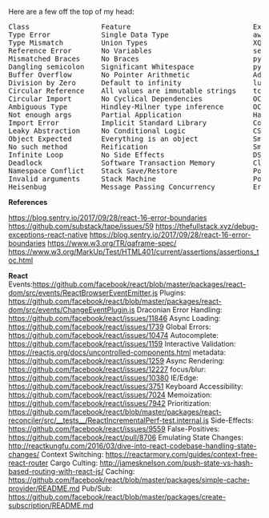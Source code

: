 Here are a few off the top of my head:

<pre>
Class                 Feature                             Example
Type Error            Single Data Type                    awk
Type Mismatch         Union Types                         XQuery
Reference Error       No Variables                        sed
Mismatched Braces     No Braces                           python
Dangling semicolon    Significant Whitespace              python
Buffer Overflow       No Pointer Arithmetic               Ada
Division by Zero      Default to infinity                 lua
Circular Reference    All values are immutable strings    tcl
Circular Import       No Cyclical Dependencies            OCaml
Ambiguous Type        Hindley-Milner type inference       OCaml
Not enough args       Partial Application                 Haxe
Import Error          Implicit Standard Library           Coldfusion
Leaky Abstraction     No Conditional Logic                CSS
Object Expected       Everything is an object             SmallTalk
No such method        Reification                         SmallTalk
Infinite Loop         No Side Effects                     DSSSL
Deadlock              Software Transaction Memory         Clojure
Namespace Conflict    Stack Save/Restore                  PostScript
Invalid arguments     Stack Machine                       PostScript
Heisenbug             Message Passing Concurrency         Erlang
</pre>


**References**

https://blog.sentry.io/2017/09/28/react-16-error-boundaries
https://github.com/substack/tape/issues/59
https://thefullstack.xyz/debug-exceptions-react-native
https://blog.sentry.io/2017/09/28/react-16-error-boundaries
https://www.w3.org/TR/qaframe-spec/
https://www.w3.org/MarkUp/Test/HTML401/current/assertions/assertions_toc.html

**React**
Events:https://github.com/facebook/react/blob/master/packages/react-dom/src/events/ReactBrowserEventEmitter.js
Plugins: https://github.com/facebook/react/blob/master/packages/react-dom/src/events/ChangeEventPlugin.js
Draconian Error Handling: https://github.com/facebook/react/issues/11846
Async Loading: https://github.com/facebook/react/issues/1739
Global Errors: https://github.com/facebook/react/issues/10474
Autocomplete: https://github.com/facebook/react/issues/1159
Interactive Validation: https://reactjs.org/docs/uncontrolled-components.html 
metadata: https://github.com/facebook/react/issues/1259
Async Rendering: https://github.com/facebook/react/issues/12227
focus/blur: https://github.com/facebook/react/issues/10380
IE/Edge: https://github.com/facebook/react/issues/3751
Keyboard Accessibility: https://github.com/facebook/react/issues/7024
Memoization: https://github.com/facebook/react/issues/7942
Prioritization: https://github.com/facebook/react/blob/master/packages/react-reconciler/src/__tests__/ReactIncrementalPerf-test.internal.js
Side-Effects: https://github.com/facebook/react/issues/9559
False-Positives: https://github.com/facebook/react/pull/8706
Emulating State Changes: http://reactkungfu.com/2016/03/dive-into-react-codebase-handling-state-changes/
Context Switching: https://reactarmory.com/guides/context-free-react-router
Cargo Culting: http://jamesknelson.com/push-state-vs-hash-based-routing-with-react-js/
Caching: https://github.com/facebook/react/blob/master/packages/simple-cache-provider/README.md
Pub/Sub: https://github.com/facebook/react/blob/master/packages/create-subscription/README.md